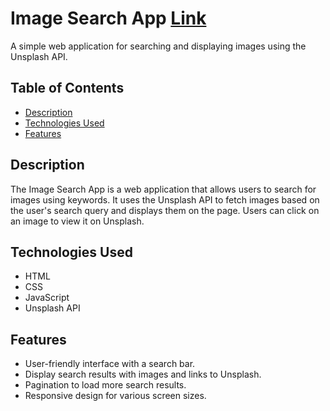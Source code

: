 # Image Search App [Link](https://abhilashtengli.github.io/Image_Search_App/)

A simple web application for searching and displaying images using the Unsplash API.

## Table of Contents

- [Description](#description)
- [Technologies Used](#technologies-used)
- [Features](#features)


## Description

The Image Search App is a web application that allows users to search for images using keywords. It uses the Unsplash API to fetch images based on the user's search query and displays them on the page. Users can click on an image to view it on Unsplash.

## Technologies Used

- HTML
- CSS
- JavaScript
- Unsplash API

## Features

- User-friendly interface with a search bar.
- Display search results with images and links to Unsplash.
- Pagination to load more search results.
- Responsive design for various screen sizes.
